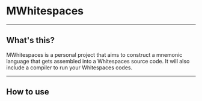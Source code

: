 # MWhitespaces

----

## What's this?

MWhitespaces is a personal project that aims to construct a mnemonic language
that gets assembled into a Whitespaces source code. It will also include a
compiler to run your Whitespaces codes.

----

## How to use
